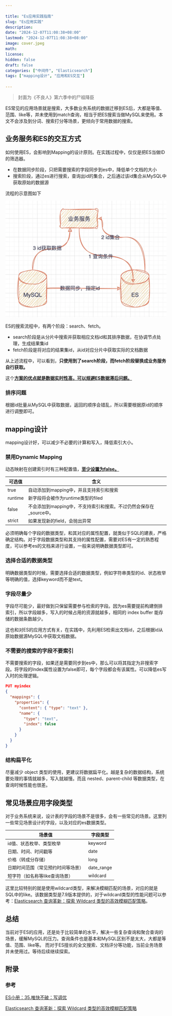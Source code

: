 ```yaml
---

title: "Es应用实践指南"
slug: "Es应用实践"
description:
date: "2024-12-07T11:08:38+08:00"
lastmod: "2024-12-07T11:08:38+08:00"
image: cover.jpeg
math:
license:
hidden: false
draft: false
categories: ["中间件", "Elasticsearch"]
tags: ["mapping设计", "应用和ES交互"]

---
```


> 封面为《不良人》第六季中的尸祖降臣


ES常见的应用场景就是搜索，大多数业务系统的数据迁移到ES后，大都是等值、范围、like等，并未使用到match查询，相当于把ES搜索当做MySQL来使用。本文不会涉及到分词、搜索打分等场景，更倾向于常用数据的搜索。

## 业务服务和ES的交互方式
如何使用ES，会影响到Mapping的设计原则。在实践过程中，仅仅是把ES当做ID的筛选器。

+ 在数据同步阶段，只把需要搜索的字段同步到es中，降低单个文档的大小
+ 搜索阶段，通过es进行搜索，查询出id的集合，之后通过该id集合从MySQL中获取原始的数据源

流程的示意图如下

![应用和ES的交互](es交互.png)



ES的搜索流程中，有两个阶段：search、fetch。

+ search阶段是从分片中搜索并获取相应文档id和其排序数据，在协调节点处理，生成结果集id
+ fetch阶段是将对应的结果集id，从id对应分片中获取实际的文档数据

从上述流程中，可以看到，**只使用到了search阶段，而fetch阶段替换成业务服务自行获取。**

这个<u>**方案的优点就是数据实时性高，可以规避ES数据滞后问题。**</u>


### 排序问题
根据id批量从MySQL中获取数据，返回的顺序会错乱，所以需要根据原id的顺序进行调整即可。

**<u></u>**

## mapping设计
mapping设计好，可以减少不必要的计算和写入，降低索引大小。



### 禁用Dynamic Mapping
动态映射在创建索引时有三种配置值，<u>**至少设置为false。**</u>

| 可选值 | 含义 |
| --- | --- |
| true | 自动添加到mapping中，并且支持索引和搜索 |
| runtime | 新字段将会被作为runtime类型的filed |
| false | 不会添加到mapping中，不支持索引和搜索。不过仍然会保存在_source中。 |
| strict | 如果发现新的field，会抛出异常 |


必须明确每个字段的数据类型，和其对应的属性配置，就类似于SQL的建表，严格确定结构。对于字段数据类型和其支持的属性配置，需要对ES有一定的熟悉程度，可以参考es的文档来进行设置，一般来说明确数据类型即可。



### 选择合适的数据类型
明确数据类型的时候，需要选择合适的数据类型，例如字符串类型的id、状态枚举等明确的值，选择keyword而不是text。



### 字段尽量少
字段尽可能少，最好做到只保留需要参与检索的字段。因为es需要提前构建倒排索引，所以字段越多，写入的时候占用的资源就越多，相同的 index buffer 能存储的数据条数越少。



这也和对ES的应用方式有关，在实践中，先利用ES检索出文档id，之后根据id从原始数据源MySQL中获取文档数据。



### 不需要的搜索的字段不要索引
不需要搜索的字段，如果还是需要同步到es中，那么可以将其指定为非搜索字段。将字段的Index属性设置为false即可，每个字段都会有该属性。可以降低es写入时的处理逻辑。

```json
PUT myindex
{
  "mappings": {
    "properties": {
      "content": { "type": "text" },
      "name": {
        "type": "text",
        "index": false
      }
    }
  }
}
```



### 结构扁平化
尽量减少 object 类型的使用，更建议将数据扁平化。越是复杂的数据结构，系统要处理的事情就越多，写入就越慢。而且 nested、parent-child 等数据类型，在查询时候性能也很差。



## 常见场景应用字段类型
对于业务系统来说，设计表的字段的场景不是很多，会有一些常见的场景。这里列一些常见场景设计的字段，以及对应的es数据类型。

| 场景值 | 字段类型 |
| --- | --- |
| id值、状态枚举、类型枚举 | keyword |
| 日期、时间、时间戳等 | date |
| 价格（转成分存储） | long |
| 日期时间范围（常见预约时间等场景） | date_range |
| 短字符（如名称等like查询场景） | wildcard |




这里比较特别的就是使用wildcard类型，来解决模糊匹配的场景，对应的就是SQL中的like。该数据类型是7.9版本提供的，对于wildcard类型的性能问题可以参考：[Elasticsearch 查询革新：探索 Wildcard 类型的高效模糊匹配策略](https://cloud.tencent.com/developer/article/2369990)。


## 总结
当前对于ES的应用，还是处于比较简单的水平，解决一些复杂查询和聚合查询的场景，缓解MySQL的压力。查询条件也是基本和MySQL区别不是太大，大都是等值、范围、like等。
而对于ES擅长的全文搜索、文档评分等功能，当前业务场景并未使用过。等待后续继续探索。


## 附录

### 参考

[ES小册：35.唯快不破：写调优](https://www.itshujia.com/read/elasticsearch/374.html)

[Elasticsearch 查询革新：探索 Wildcard 类型的高效模糊匹配策略](https://cloud.tencent.com/developer/article/2369990)

